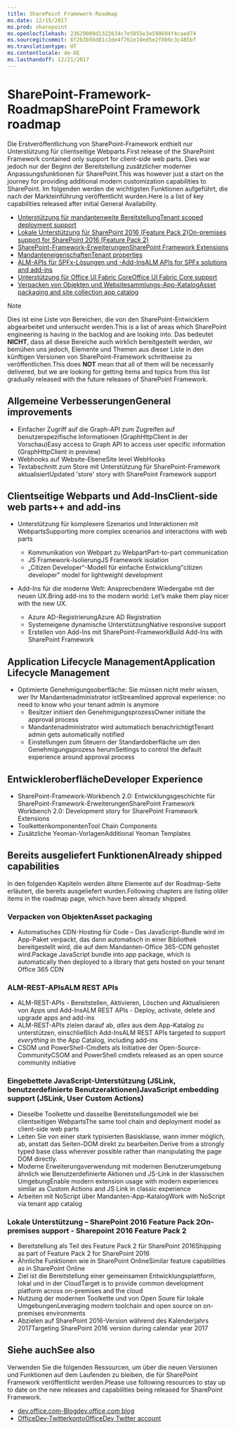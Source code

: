 ```yaml
---
title: SharePoint Framework-Roadmap
ms.date: 12/15/2017
ms.prod: sharepoint
ms.openlocfilehash: 23629009d1322634c7e5855e3e590694f4caed74
ms.sourcegitcommit: 6f2b3b5bd81c2de4f761e10ed5e2f0b9c3c485bf
ms.translationtype: HT
ms.contentlocale: de-DE
ms.lasthandoff: 12/21/2017
---
```

# <a name="sharepoint-framework-roadmap"></a><span data-ttu-id="08612-102">SharePoint-Framework-Roadmap</span><span class="sxs-lookup"><span data-stu-id="08612-102">SharePoint Framework roadmap</span></span>

<span data-ttu-id="08612-103">Die Erstveröffentlichung von SharePoint-Framework enthielt nur Unterstützung für clientseitige Webparts.</span><span class="sxs-lookup"><span data-stu-id="08612-103">First release of the SharePoint Framework contained only support for client-side web parts.</span></span> <span data-ttu-id="08612-104">Dies war jedoch nur der Beginn der Bereitstellung zusätzlicher moderner Anpassungsfunktionen für SharePoint.</span><span class="sxs-lookup"><span data-stu-id="08612-104">This was however just a start on the journey for providing additional modern customization capabilities to SharePoint.</span></span> <span data-ttu-id="08612-105">Im folgenden werden die wichtigsten Funktionen aufgeführt, die nach der Markteinführung veröffentlicht wurden.</span><span class="sxs-lookup"><span data-stu-id="08612-105">Here is a list of key capabilities released after initial General Availability.</span></span>

- [<span data-ttu-id="08612-106">Unterstützung für mandantenweite Bereitstellung</span><span class="sxs-lookup"><span data-stu-id="08612-106">Tenant scoped deployment support</span></span>](./tenant-scoped-deployment.md)
- [<span data-ttu-id="08612-107">Lokale Unterstützung für SharePoint 2016 (Feature Pack 2)</span><span class="sxs-lookup"><span data-stu-id="08612-107">On-premises support for SharePoint 2016 (Feature Pack 2)</span></span>](./sharepoint-2016-support.md)
- [<span data-ttu-id="08612-108">SharePoint-Framework-Erweiterungen</span><span class="sxs-lookup"><span data-stu-id="08612-108">SharePoint Framework Extensions</span></span>](./extensions/overview-extensions.md)
- [<span data-ttu-id="08612-109">Mandanteneigenschaften</span><span class="sxs-lookup"><span data-stu-id="08612-109">Tenant properties</span></span>](./tenant-properties.md)
- [<span data-ttu-id="08612-110">ALM-APIs für SPFx-Lösungen und -Add-Ins</span><span class="sxs-lookup"><span data-stu-id="08612-110">ALM APIs for SPFx solutions and add-ins</span></span>](../apis/alm-api-for-spfx-add-ins.md)
- <span data-ttu-id="08612-111">[Unterstützung für Office UI Fabric Core](((https://dev.office.com/blogs)/improved-support-for-office-ui-fabric-core))</span><span class="sxs-lookup"><span data-stu-id="08612-111">[Office UI Fabric Core support](((https://dev.office.com/blogs)/improved-support-for-office-ui-fabric-core))</span></span>
- [<span data-ttu-id="08612-112">Verpacken von Objekten und Websitesammlungs-App-Katalog</span><span class="sxs-lookup"><span data-stu-id="08612-112">Asset packaging and site collection app catalog</span></span>](../general-development/site-collection-app-catalog.md)


> [!NOTE]
> <span data-ttu-id="08612-113">Dies ist eine Liste von Bereichen, die von den SharePoint-Entwicklern abgearbeitet und untersucht werden.</span><span class="sxs-lookup"><span data-stu-id="08612-113">This is a list of areas which SharePoint engineering is having in the backlog and are looking into.</span></span> <span data-ttu-id="08612-114">Das bedeutet **NICHT**, dass all diese Bereiche auch wirklich bereitgestellt werden, wir bemühen uns jedoch, Elemente und Themen aus dieser Liste in den künftigen Versionen von SharePoint-Framework schrittweise zu veröffentlichen.</span><span class="sxs-lookup"><span data-stu-id="08612-114">This does **NOT** mean that all of them will be necessarily delivered, but we are looking for getting items and topics from this list gradually released with the future releases of SharePoint Framework.</span></span>

## <a name="general-improvements"></a><span data-ttu-id="08612-115">Allgemeine Verbesserungen</span><span class="sxs-lookup"><span data-stu-id="08612-115">General improvements</span></span>

- <span data-ttu-id="08612-116">Einfacher Zugriff auf die Graph-API zum Zugreifen auf benutzerspezifische Informationen (GraphHttpClient in der Vorschau)</span><span class="sxs-lookup"><span data-stu-id="08612-116">Easy access to Graph API to access user specific information (GraphHttpClient in preview)</span></span>
- <span data-ttu-id="08612-117">Webhooks auf Website-Ebene</span><span class="sxs-lookup"><span data-stu-id="08612-117">Site level WebHooks</span></span>
- <span data-ttu-id="08612-118">Textabschnitt zum Store mit Unterstützung für SharePoint-Framework aktualisiert</span><span class="sxs-lookup"><span data-stu-id="08612-118">Updated 'store' story with SharePoint Framework support</span></span>

## <a name="client-side-web-parts-and-add-ins"></a><span data-ttu-id="08612-119">Clientseitige Webparts und Add-Ins</span><span class="sxs-lookup"><span data-stu-id="08612-119">Client-side web parts++ and add-ins</span></span>

- <span data-ttu-id="08612-120">Unterstützung für komplexere Szenarios und Interaktionen mit Webparts</span><span class="sxs-lookup"><span data-stu-id="08612-120">Supporting more complex scenarios and interactions with web parts</span></span>
    - <span data-ttu-id="08612-121">Kommunikation von Webpart zu Webpart</span><span class="sxs-lookup"><span data-stu-id="08612-121">Part-to-part communication</span></span>
    - <span data-ttu-id="08612-122">JS Framework-Isolierung</span><span class="sxs-lookup"><span data-stu-id="08612-122">JS Framework isolation</span></span>
    - <span data-ttu-id="08612-123">„Citizen Developer“-Modell für einfache Entwicklung</span><span class="sxs-lookup"><span data-stu-id="08612-123">"citizen developer" model for lightweight development</span></span>

- <span data-ttu-id="08612-124">Add-Ins für die moderne Welt: Ansprechendere Wiedergabe mit der neuen UX.</span><span class="sxs-lookup"><span data-stu-id="08612-124">Bring add-ins to the modern world: Let’s make them play nicer with the new UX.</span></span> 
    - <span data-ttu-id="08612-125">Azure AD-Registrierung</span><span class="sxs-lookup"><span data-stu-id="08612-125">Azure AD Registration</span></span>
    - <span data-ttu-id="08612-126">Systemeigene dynamische Unterstützung</span><span class="sxs-lookup"><span data-stu-id="08612-126">Native responsive support</span></span>
    - <span data-ttu-id="08612-127">Erstellen von Add-Ins mit SharePoint-Framework</span><span class="sxs-lookup"><span data-stu-id="08612-127">Build Add-Ins with SharePoint Framework</span></span>


## <a name="application-lifecycle-management"></a><span data-ttu-id="08612-128">Application Lifecycle Management</span><span class="sxs-lookup"><span data-stu-id="08612-128">Application Lifecycle Management</span></span>

- <span data-ttu-id="08612-129">Optimierte Genehmigungsoberfläche: Sie müssen nicht mehr wissen, wer Ihr Mandantenadministrator ist</span><span class="sxs-lookup"><span data-stu-id="08612-129">Streamlined approval experience: no need to know who your tenant admin is anymore</span></span>
    - <span data-ttu-id="08612-130">Besitzer initiiert den Genehmigungsprozess</span><span class="sxs-lookup"><span data-stu-id="08612-130">Owner initiate the approval process</span></span>
    - <span data-ttu-id="08612-131">Mandantenadministrator wird automatisch benachrichtigt</span><span class="sxs-lookup"><span data-stu-id="08612-131">Tenant admin gets automatically notified</span></span> 
    - <span data-ttu-id="08612-132">Einstellungen zum Steuern der Standardoberfläche um den Genehmigungsprozess herum</span><span class="sxs-lookup"><span data-stu-id="08612-132">Settings to control the default experience around approval process</span></span>


## <a name="developer-experience"></a><span data-ttu-id="08612-133">Entwickleroberfläche</span><span class="sxs-lookup"><span data-stu-id="08612-133">Developer Experience</span></span>
- <span data-ttu-id="08612-134">SharePoint-Framework-Workbench 2.0: Entwicklungsgeschichte für SharePoint-Framework-Erweiterungen</span><span class="sxs-lookup"><span data-stu-id="08612-134">SharePoint Framework Workbench 2.0: Development story for SharePoint Framework Extensions</span></span>
- <span data-ttu-id="08612-135">Toolkettenkomponenten</span><span class="sxs-lookup"><span data-stu-id="08612-135">Tool Chain Components</span></span>
- <span data-ttu-id="08612-136">Zusätzliche Yeoman-Vorlagen</span><span class="sxs-lookup"><span data-stu-id="08612-136">Additional Yeoman Templates</span></span>

## <a name="already-shipped-capabilities"></a><span data-ttu-id="08612-137">Bereits ausgeliefert Funktionen</span><span class="sxs-lookup"><span data-stu-id="08612-137">Already shipped capabilities</span></span>

<span data-ttu-id="08612-138">In den folgenden Kapiteln werden ältere Elemente auf der Roadmap-Seite erläutert, die bereits ausgeliefert wurden.</span><span class="sxs-lookup"><span data-stu-id="08612-138">Following chapters are listing older items in the roadmap page, which have been already shipped.</span></span>

### <a name="asset-packaging"></a><span data-ttu-id="08612-139">Verpacken von Objekten</span><span class="sxs-lookup"><span data-stu-id="08612-139">Asset packaging</span></span>

- <span data-ttu-id="08612-140">Automatisches CDN-Hosting für Code – Das JavaScript-Bundle wird im App-Paket verpackt, das dann automatisch in einer Bibliothek bereitgestellt wird, die auf dem Mandanten-Office 365-CDN gehostet wird.</span><span class="sxs-lookup"><span data-stu-id="08612-140">Package JavaScript bundle into app package, which is automatically then deployed to a library that gets hosted on your tenant Office 365 CDN</span></span>

### <a name="alm-rest-apis"></a><span data-ttu-id="08612-141">ALM-REST-APIs</span><span class="sxs-lookup"><span data-stu-id="08612-141">ALM REST APIs</span></span>

- <span data-ttu-id="08612-142">ALM-REST-APIs - Bereitstellen, Aktivieren, Löschen und Aktualisieren von Apps und Add-Ins</span><span class="sxs-lookup"><span data-stu-id="08612-142">ALM REST APIs - Deploy, activate, delete and upgrade apps and add-ins</span></span>
- <span data-ttu-id="08612-143">ALM-REST-APIs zielen darauf ab, *alles* aus dem App-Katalog zu unterstützen, einschließlich Add-Ins</span><span class="sxs-lookup"><span data-stu-id="08612-143">ALM REST APIs targeted to support *everything* in the App Catalog, including add-ins</span></span>
- <span data-ttu-id="08612-144">CSOM und PowerShell-Cmdlets als Initiative der Open-Source-Community</span><span class="sxs-lookup"><span data-stu-id="08612-144">CSOM and PowerShell cmdlets released as an open source community initiative</span></span>

### <a name="javascript-embedding-support-jslink-user-custom-actions"></a><span data-ttu-id="08612-145">Eingebettete JavaScript-Unterstützung (JSLink, benutzerdefinierte Benutzeraktionen)</span><span class="sxs-lookup"><span data-stu-id="08612-145">JavaScript embedding support (JSLink, User Custom Actions)</span></span> 

- <span data-ttu-id="08612-146">Dieselbe Toolkette und dasselbe Bereitstellungsmodell wie bei clientseitigen Webparts</span><span class="sxs-lookup"><span data-stu-id="08612-146">The same tool chain and deployment model as client-side web parts</span></span>
- <span data-ttu-id="08612-147">Leiten Sie von einer stark typisierten Basisklasse, wann immer möglich, ab, anstatt das Seiten-DOM direkt zu bearbeiten.</span><span class="sxs-lookup"><span data-stu-id="08612-147">Derive from a strongly typed base class wherever possible rather than manipulating the page DOM directly.</span></span>
- <span data-ttu-id="08612-148">Moderne Erweiterungsverwendung mit modernen Benutzerumgebung ähnlich wie Benutzerdefinierte Aktionen und JS-Link in der klassischen Umgebung</span><span class="sxs-lookup"><span data-stu-id="08612-148">Enable modern extension usage with modern experiences similar as Custom Actions and JS Link in classic experience</span></span>
- <span data-ttu-id="08612-149">Arbeiten mit NoScript über Mandanten-App-Katalog</span><span class="sxs-lookup"><span data-stu-id="08612-149">Work with NoScript via tenant app catalog</span></span>

### <a name="on-premises-support---sharepoint-2016-feature-pack-2"></a><span data-ttu-id="08612-150">Lokale Unterstützung – SharePoint 2016 Feature Pack 2</span><span class="sxs-lookup"><span data-stu-id="08612-150">On-premises support - Sharepoint 2016 Feature Pack 2</span></span>

- <span data-ttu-id="08612-151">Bereitstellung als Teil des Feature Pack 2 für SharePoint 2016</span><span class="sxs-lookup"><span data-stu-id="08612-151">Shipping as part of Feature Pack 2 for SharePoint 2016</span></span>
- <span data-ttu-id="08612-152">Ähnliche Funktionen wie in SharePoint Online</span><span class="sxs-lookup"><span data-stu-id="08612-152">Similar feature capabilities as in SharePoint Online</span></span>
- <span data-ttu-id="08612-153">Ziel ist die Bereitstellung einer gemeinsamen Entwicklungsplattform, lokal und in der Cloud</span><span class="sxs-lookup"><span data-stu-id="08612-153">Target is to provide common development platform across on-premises and the cloud</span></span>
- <span data-ttu-id="08612-154">Nutzung der modernen Toolkette und von Open Soure für lokale Umgebungen</span><span class="sxs-lookup"><span data-stu-id="08612-154">Leveraging modern toolchain and open source on on-premises environments</span></span>
- <span data-ttu-id="08612-155">Abzielen auf SharePoint 2016-Version während des Kalenderjahrs 2017</span><span class="sxs-lookup"><span data-stu-id="08612-155">Targeting SharePoint 2016 version during calendar year 2017</span></span>


## <a name="see-also"></a><span data-ttu-id="08612-156">Siehe auch</span><span class="sxs-lookup"><span data-stu-id="08612-156">See also</span></span>
<span data-ttu-id="08612-157">Verwenden Sie die folgenden Ressourcen, um über die neuen Versionen und Funktionen auf dem Laufenden zu bleiben, die für SharePoint Framework veröffentlicht werden.</span><span class="sxs-lookup"><span data-stu-id="08612-157">Please use following resources to stay up to date on the new releases and capabilities being released for SharePoint Framework.</span></span>

* <span data-ttu-id="08612-158">[dev.office.com-Blog](https://dev.office.com/blogs)</span><span class="sxs-lookup"><span data-stu-id="08612-158">[dev.office.com blog](https://dev.office.com/blogs)</span></span>
* <span data-ttu-id="08612-159">[OfficeDev-Twitterkonto](https://twitter.com/officedev)</span><span class="sxs-lookup"><span data-stu-id="08612-159">[OfficeDev Twitter account](https://twitter.com/officedev)</span></span>
